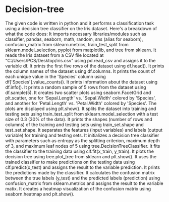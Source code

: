 # Decision-tree
The given code is written in python and it performs a classification task using a decision tree classifier on the Iris dataset. Here's a breakdown of what the code does:  It imports necessary libraries/modules such as classifier, pandas, seaborn, math, random, sns (alias for seaborn), confusion_matrix from sklearn.metrics, train_test_split from sklearn.model_selection, pyplot from matplotlib, and tree from sklearn.  It reads the Iris dataset from a CSV file located at "C:/Users/PCS/Desktop/iris.csv" using pd.read_csv and assigns it to the variable df.  It prints the first five rows of the dataset using df.head().  It prints the column names of the dataset using df.columns.  It prints the count of each unique value in the 'Species' column using df['Species'].value_counts().  It prints information about the dataset using df.info().  It prints a random sample of 5 rows from the dataset using df.sample(5).  It creates two scatter plots using seaborn.FacetGrid and plt.scatter, one for 'Sepal.Length' vs. 'Sepal.Width' colored by 'Species', and another for 'Petal.Length' vs. 'Petal.Width' colored by 'Species'. The plots are displayed using plt.show().  It splits the dataset into training and testing sets using train_test_split from sklearn.model_selection with a test size of 0.3 (30% of the data).  It prints the shapes (number of rows and columns) of the training and testing sets using train_set.shape and test_set.shape.  It separates the features (input variables) and labels (output variable) for training and testing sets.  It initializes a decision tree classifier with parameters such as entropy as the splitting criterion, maximum depth of 3, and maximum leaf nodes of 5 using tree.DecisionTreeClassifier.  It fits the classifier to the training data using clf.fit(x_train, y_train).  It plots the decision tree using tree.plot_tree from sklearn and plt.show().  It uses the trained classifier to make predictions on the testing data using clf.predict(x_test) and assigns the result to the variable prediction.  It prints the predictions made by the classifier.  It calculates the confusion matrix between the true labels (y_test) and the predicted labels (prediction) using confusion_matrix from sklearn.metrics and assigns the result to the variable matix.  It creates a heatmap visualization of the confusion matrix using seaborn.heatmap and plt.show().
